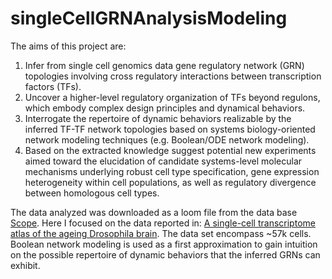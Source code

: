 # singleCellGRNAnalysisModeling
The aims of this project are:  
1. Infer from single cell genomics data gene regulatory network (GRN) topologies involving cross regulatory interactions between
transcription factors (TFs).
2. Uncover a higher-level regulatory organization of TFs beyond regulons, which embody complex design principles and
dynamical behaviors.
3. Interrogate the repertoire of dynamic behaviors realizable by the inferred TF-TF network topologies based on systems biology-oriented network modeling techniques (e.g. Boolean/ODE network modeling).
4. Based on the extracted knowledge suggest potential new experiments aimed toward the elucidation of candidate systems-level molecular mechanisms underlying robust cell type specification, gene expression heterogeneity within cell populations, as well as regulatory divergence between homologous cell types.

The data analyzed was downloaded as a loom file from the data base [Scope](https://github.com/aertslab/SCope). Here I focused on the data reported in: [A single-cell transcriptome atlas of the ageing Drosophila brain](https://www.cell.com/cell/fulltext/S0092-8674(18)30720-7?_ga=2.184157922.514952307.1529625600-1425723436.1529625600). The data set encompass ~57k cells. Boolean network modeling is used as a first approximation to gain intuition on the possible repertoire of dynamic behaviors that the inferred GRNs can exhibit.
